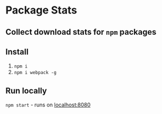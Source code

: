 # Package Stats

## Collect download stats for `npm` packages

## Install

1. `npm i`
1. `npm i webpack -g`

## Run locally

`npm start` - runs on [localhost:8080](http://localhost:8080/)
